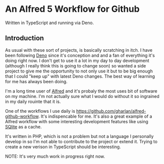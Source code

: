 # An Alfred 5 Workflow for Github

Written in TypeScript and running via Deno.

## Introduction

As usual with these sort of projects, is basically scratching in itch. I have
been following [Deno](https://deno.land/) since it's conception and and a fan of
everything it's doing right now. I don't get to use it a lot in my day to day
development (although I really think this is going to change soon) so wanted a
side project to give me the opportunity to not only use it but to be big enough
that I could "keep up" with latest Deno changes. The best way of learning for me
has always been doing.

I'm a long time user of [Alfred](https://www.alfredapp.com/) and it's probaly
the most uses bit of software on my machine. I'm not actually sure what I would
do without it so ingrained in my daily rouinte that it is.

One of the workflows I use daily is
https://github.com/gharlan/alfred-github-workflow. It's indispencable for me.
It's also a great example of a Alfred workflow with some interesting development
features like using [SQlite](https://www.sqlite.org/) as a cache.

It's written in PHP, which is not a problem but not a language I personally
develop in so I'm not able to contribute to the project or extend it. Trying to
create a new verison in TypeScript should be interesting.

NOTE: It's very much work in progress right now.
